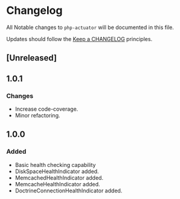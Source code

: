 # Changelog

All Notable changes to `php-actuator` will be documented in this file.

Updates should follow the [Keep a CHANGELOG](http://keepachangelog.com/) principles.

## [Unreleased]

## 1.0.1

### Changes
- Increase code-coverage.
- Minor refactoring.

## 1.0.0

### Added
- Basic health checking capability
- DiskSpaceHealthIndicator added.
- MemcachedHealthIndicator added.
- MemcacheHealthIndicator added.
- DoctrineConnectionHealthIndicator added.
